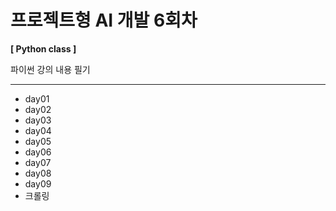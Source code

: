 # 프로젝트형 AI 개발 6회차

**[ Python class ]**

파이썬 강의 내용 필기

---
+ day01
+ day02
+ day03
+ day04
+ day05
+ day06
+ day07
+ day08
+ day09
+ 크롤링

